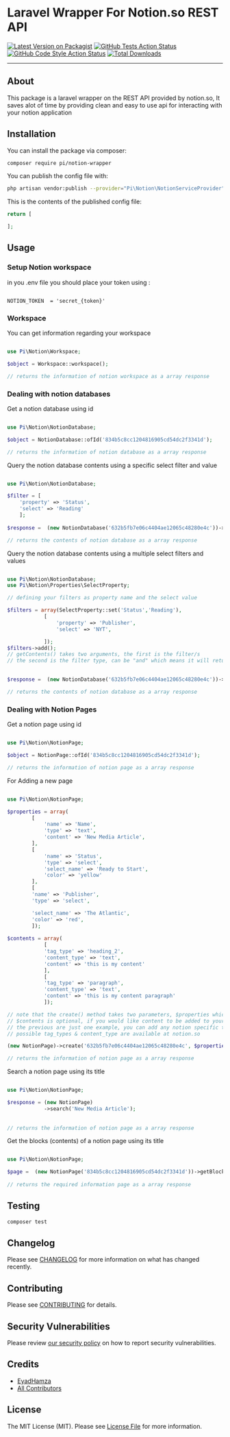 # Laravel Wrapper For Notion.so REST API

[![Latest Version on Packagist](https://img.shields.io/packagist/v/pi/notion-wrapper.svg?style=flat-square)](https://packagist.org/packages/pi/notion-wrapper)
[![GitHub Tests Action Status](https://img.shields.io/github/workflow/status/pi/notion-wrapper/run-tests?label=tests)](https://github.com/pi/notion-wrapper/actions?query=workflow%3Arun-tests+branch%3Amain)
[![GitHub Code Style Action Status](https://img.shields.io/github/workflow/status/pi/notion-wrapper/Check%20&%20fix%20styling?label=code%20style)](https://github.com/pi/notion-wrapper/actions?query=workflow%3A"Check+%26+fix+styling"+branch%3Amain)
[![Total Downloads](https://img.shields.io/packagist/dt/pi/notion-wrapper.svg?style=flat-square)](https://packagist.org/packages/pi/notion-wrapper)

---
## About 
This package is a laravel wrapper on the REST API provided by notion.so, It saves alot of time by providing clean and easy to use api for interacting with your notion application
## Installation

You can install the package via composer:

```bash
composer require pi/notion-wrapper
```



You can publish the config file with:
```bash
php artisan vendor:publish --provider="Pi\Notion\NotionServiceProvider" --tag="notion-wrapper-config"
```

This is the contents of the published config file:

```php
return [

];
```

## Usage

### Setup Notion workspace

in you .env file you should place your token using :
```dotenv

NOTION_TOKEN  = 'secret_{token}'

```

### Workspace 

You can get information regarding your workspace

```php

use Pi\Notion\Workspace;

$object = Workspace::workspace();

// returns the information of notion workspace as a array response
```


### Dealing with notion databases

Get a notion database using id

```php

use Pi\Notion\NotionDatabase;

$object = NotionDatabase::ofId('834b5c8cc1204816905cd54dc2f3341d');

// returns the information of notion database as a array response
```

Query the notion database contents using a specific select filter and value

```php

use Pi\Notion\NotionDatabase;

$filter = [
    'property' => 'Status',
    'select' => 'Reading'
    ];
             
$response =  (new NotionDatabase('632b5fb7e06c4404ae12065c48280e4c'))->getContents($filter);

// returns the contents of notion database as a array response
```


Query the notion database contents using a multiple select filters and values

```php

use Pi\Notion\NotionDatabase;
use Pi\Notion\Properties\SelectProperty;

// defining your filters as property name and the select value 

$filters = array(SelectProperty::set('Status','Reading'),
            [
                'property' => 'Publisher',
                'select' => 'NYT',

            ]);
$filters->add();
// getContents() takes two arguments, the first is the filter/s
// the second is the filter type, can be "and" which means it will return content from "a" and "b" (both must satisfy condition), "or" returns content in a or b  

             
$response =  (new NotionDatabase('632b5fb7e06c4404ae12065c48280e4c'))->getContents($filters, filterType: 'and');

// returns the contents of notion database as a array response
```

### Dealing with Notion Pages

Get a notion page using id

```php

use Pi\Notion\NotionPage;

$object = NotionPage::ofId('834b5c8cc1204816905cd54dc2f3341d');

// returns the information of notion page as a array response
```

For Adding a new page 

```php

use Pi\Notion\NotionPage;

$properties = array(
        [
            'name' => 'Name',
            'type' => 'text',
            'content' => 'New Media Article',
        ],
        [
            'name' => 'Status',
            'type' => 'select',
            'select_name' => 'Ready to Start',
            'color' => 'yellow'
        ],
        [
        'name' => 'Publisher',
        'type' => 'select',

        'select_name' => 'The Atlantic',
        'color' => 'red',
        ]);
       
$contents = array(
            [
            'tag_type' => 'heading_2',
            'content_type' => 'text',
            'content' => 'this is my content'
            ],
            [
            'tag_type' => 'paragraph',
            'content_type' => 'text',
            'content' => 'this is my content paragraph'
            ]);

// note that the create() method takes two parameters, $properties which is required to define the specific properties you need to have in your page
// $contents is optional, if you would like content to be added to your created page
// the previous are just one example, you can add any notion specific type
// possible tag_types & content_type are available at notion.so

(new NotionPage)->create('632b5fb7e06c4404ae12065c48280e4c', $properties, $contents);

// returns the information of notion page as a array response
```


Search a notion page using its title

```php

use Pi\Notion\NotionPage;

$response = (new NotionPage)
            ->search('New Media Article');
            
      
// returns the information of notion page as a array response
```


Get the blocks (contents) of a notion page using its title

```php

use Pi\Notion\NotionPage;

$page =  (new NotionPage('834b5c8cc1204816905cd54dc2f3341d'))->getBlocks();
      
// returns the required information page as a array response
```


## Testing

```bash
composer test
```

## Changelog

Please see [CHANGELOG](CHANGELOG.md) for more information on what has changed recently.

## Contributing

Please see [CONTRIBUTING](.github/CONTRIBUTING.md) for details.

## Security Vulnerabilities

Please review [our security policy](../../security/policy) on how to report security vulnerabilities.

## Credits

- [EyadHamza](https://github.com/Eyadhamza)
- [All Contributors](../../contributors)

## License

The MIT License (MIT). Please see [License File](LICENSE.md) for more information.
